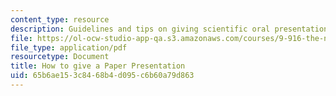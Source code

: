 ```yaml
---
content_type: resource
description: Guidelines and tips on giving scientific oral presentations.
file: https://ol-ocw-studio-app-qa.s3.amazonaws.com/courses/9-916-the-neural-basis-of-visual-object-recognition-in-monkeys-and-humans-spring-2005/65b6ae153c8468b4d095c6b60a79d863_how_to_pres_pap.pdf
file_type: application/pdf
resourcetype: Document
title: How to give a Paper Presentation
uid: 65b6ae15-3c84-68b4-d095-c6b60a79d863
---
```

